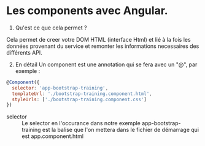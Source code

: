 # Les components avec Angular.

1. Qu'est ce que cela permet ?

Cela permet de creer votre DOM HTML (interface Html) et lié à la fois les données provenant du service et remonter les informations necessaires des différents API.


2. En détail 
Un component est une annotation qui se fera avec un "@", par exemple :

```javascript
@Component({
  selector: 'app-bootstrap-training',
  templateUrl: './bootstrap-training.component.html',
  styleUrls: ['./bootstrap-training.component.css']
})
```

<dl>
  <dt>selector</dt>
  <dd>Le selector en l'occurance dans notre exemple app-bootstrap-training est la balise que l'on mettera dans le fichier de démarrage qui est app.component.html</dd>
  
</dl>




